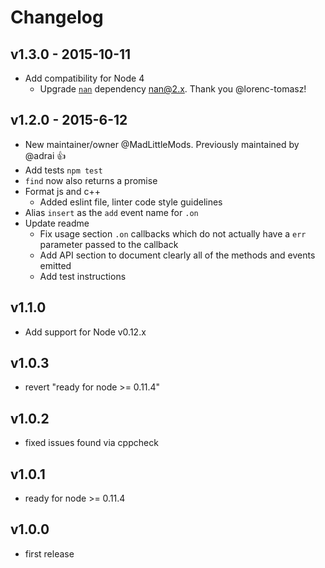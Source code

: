 # Changelog


## v1.3.0 - 2015-10-11

 - Add compatibility for Node 4
 	 - Upgrade [`nan`](https://www.npmjs.com/package/nan) dependency nan@2.x. Thank you @lorenc-tomasz!

## v1.2.0 - 2015-6-12

 - New maintainer/owner @MadLittleMods. Previously maintained by @adrai :+1:
 - Add tests `npm test`
 - `find` now also returns a promise
 - Format js and c++
 	 - Added eslint file, linter code style guidelines
 - Alias `insert` as the `add` event name for `.on`
 - Update readme
 	 - Fix usage section `.on` callbacks which do not actually have a `err` parameter passed to the callback
 	 - Add API section to document clearly all of the methods and events emitted
 	 - Add test instructions

## v1.1.0

 - Add support for Node v0.12.x

## v1.0.3

- revert "ready for node >= 0.11.4"

## v1.0.2

- fixed issues found via cppcheck

## v1.0.1

- ready for node >= 0.11.4

## v1.0.0

- first release